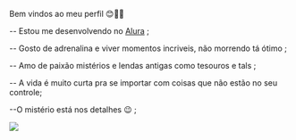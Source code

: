 Bem vindos ao meu perfil 😊🥀🤩

  -- Estou me desenvolvendo no    [Alura](https://tenor.com/9taZ.gif)  ;

-- Gosto de adrenalina e viver momentos incriveis, não morrendo tá ótimo ;

-- Amo de paixão mistérios e lendas antigas como tesouros e tals ;

-- A vida é muito curta pra se importar com coisas que não estão no seu controle; 

--O mistério está nos detalhes 😉 ;

![](https://media1.tenor.com/m/ssscW-8K-7wAAAAC/penguins-of-madagascar-madagascar.gif)
